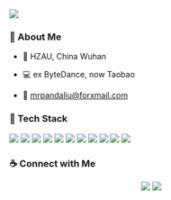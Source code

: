 <img src="https://img.alicdn.com/imgextra/i2/O1CN01cCwabO1pGZ03F0rVY_!!6000000005333-2-tps-2880-925.png">

### 🐻 About Me
- 🏫 HZAU, China Wuhan

- 💻 ex ByteDance, now Taobao

- 📮 mrpandaliu@forxmail.com

### 🔨 Tech Stack

<div> 
<img src="https://img.shields.io/badge/-HTML-black?style=flat-square&logo=html5" /> 
<img src="https://img.shields.io/badge/-CSS-black?style=flat-square&logo=css3" /> 
<img src="https://img.shields.io/badge/-JavaScript-black?style=flat-square&logo=javascript" /> 
<img src="https://img.shields.io/badge/-TypeScript-black?style=flat-square&logo=typescript" /> 
<img src="https://img.shields.io/badge/-React-black?style=flat-square&logo=react" /> 
<img src="https://img.shields.io/badge/-Vue-black?style=flat-square&logo=Vue.js" /> 
<img src="https://img.shields.io/badge/-Node.js-black?style=flat-square&logo=nodedotjs" /> 
<img src="https://img.shields.io/badge/-Webpack-black?style=flat-square&logo=Webpack" /> 
  <img src="https://img.shields.io/badge/-Electron-black?style=flat-square&logo=Electron" /> 
<img src="https://img.shields.io/badge/-GitHub-black?style=flat-square&logo=github" /> 
<img src="https://img.shields.io/badge/-VS Code-black?style=flat-square&logo=Visual Studio Code" /> 
</div>

### ☕️ Connect with Me
<div align="center">
<img src="https://img.shields.io/badge/-@Mrpandaliu-black?style=flat-square&logo=github" /> 
<a href="https://www.zhihu.com/people/chang-miao-61" target="_blank"><img src="https://img.shields.io/badge/-@熊猫 MrPanda-black?style=flat-square&logo=zhihu" /></a>
